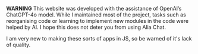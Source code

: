 **WARNING**
This website was developed with the assistance of OpenAI’s ChatGPT-4o model. While I maintained most of the project, tasks such as reorganising code or learning to implement new modules in the code were helped by AI. I hope this does not deter you from using Alia Chat.

I am very new to making these sorts of apps in JS, so be warned of it's lack of quality.
